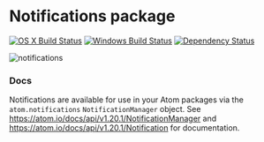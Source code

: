 # Notifications package
[![OS X Build Status](https://travis-ci.org/atom/notifications.svg?branch=master)](https://travis-ci.org/atom/notifications) [![Windows Build Status](https://ci.appveyor.com/api/projects/status/ps3p8tj2okw57x0e/branch/master?svg=true)](https://ci.appveyor.com/project/Atom/notifications/branch/master) [![Dependency Status](https://david-dm.org/atom/notifications.svg)](https://david-dm.org/atom/notifications)

![notifications](https://cloud.githubusercontent.com/assets/69169/5176406/350d0e80-73fd-11e4-8101-1776b9d6d8bf.gif)

### Docs

Notifications are available for use in your Atom packages via the `atom.notifications` `NotificationManager` object. See
https://atom.io/docs/api/v1.20.1/NotificationManager and https://atom.io/docs/api/v1.20.1/Notification for documentation.
